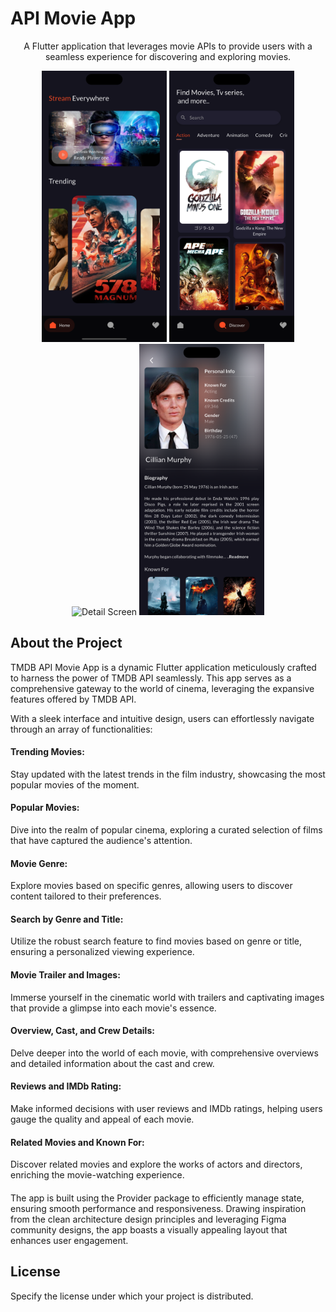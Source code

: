 <!-- Project Title -->
<h1 align="left">API Movie App</h1>

<!-- Project Description -->
<p align="center">
  A Flutter application that leverages movie APIs to provide users with a seamless experience for discovering and exploring movies.
</p>

<!-- Screenshots/GIFs -->
<div align="center">
  <!-- Add Screenshots or GIFs showcasing your app -->
  <img src="https://github.com/kasunfg87/api_movie_app/blob/main/assets/images/Dashboard.png?raw=true" alt="Home Screen" width="200" />
  <img src="https://github.com/kasunfg87/api_movie_app/blob/main/assets/images/Discover.png?raw=true" alt="Discover Screen" width="200" />
  <img src="https://github.com/kasunfg87/api_movie_app/blob/main/assets/images/Details%20-%2001.png?raw=true" alt="Detail Screen" width="200" />
  <img src="https://github.com/kasunfg87/api_movie_app/blob/main/assets/images/Cast%20Biography.png?raw=true" alt=" Cast & Crew Biography Screen" width="200" />
</div>
<!-- About the Project -->


## About the Project

TMDB API Movie App is a dynamic Flutter application meticulously crafted to harness the power of TMDB API seamlessly. This app serves as a comprehensive gateway to the world of cinema, leveraging the expansive features offered by TMDB API.

With a sleek interface and intuitive design, users can effortlessly navigate through an array of functionalities:

<h4 align="left">Trending Movies:</h4>
Stay updated with the latest trends in the film industry, showcasing the most popular movies of the moment.

<h4 align="left">Popular Movies:</h4>
Dive into the realm of popular cinema, exploring a curated selection of films that have captured the audience's attention.

<h4 align="left">Movie Genre:</h4>
Explore movies based on specific genres, allowing users to discover content tailored to their preferences.

<h4 align="left">Search by Genre and Title:</h4>
Utilize the robust search feature to find movies based on genre or title, ensuring a personalized viewing experience.

<h4 align="left">Movie Trailer and Images:</h4>
Immerse yourself in the cinematic world with trailers and captivating images that provide a glimpse into each movie's essence.

<h4 align="left">Overview, Cast, and Crew Details:</h4> 
Delve deeper into the world of each movie, with comprehensive overviews and detailed information about the cast and crew.

<h4 align="left">Reviews and IMDb Rating:</h4> 
Make informed decisions with user reviews and IMDb ratings, helping users gauge the quality and appeal of each movie.

<h4 align="left">Related Movies and Known For:</h4> 
Discover related movies and explore the works of actors and directors, enriching the movie-watching experience.

<h4 align="left"></h4> 
The app is built using the Provider package to efficiently manage state, ensuring smooth performance and responsiveness. Drawing inspiration from the clean architecture design principles and leveraging Figma community designs, the app boasts a visually appealing layout that enhances user engagement.

<!-- License -->
## License

Specify the license under which your project is distributed.

```html


